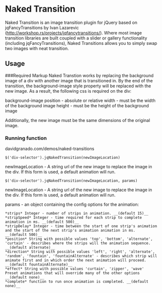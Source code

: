 # Naked Transition

Naked Transition is an image transition plugin for jQuery based on jqFancyTransitions by Ivan Lazarevic (http://workshop.rs/projects/jqfancytransitions/).  Where most image transition libraries are built coupled with a slider or gallery functionality (including jqFancyTransitions), Naked Transitions allows you to simply swap two images with neat transition.

## Usage

###Required Markup
Naked Transtion works by replacing the background image of a div with another image that is transitioned in.  By the end of the transition, the background-image style property will be replaced with the new image.  As a result, the following css is required on the div:

background-image
position - absolute or relative
width - must be the width of the background image
height - must be the height of the background image

Additionally, the new image must be the same dimensions of the original image.

### Running function

davidgranado.com/demos/naked-transitions

`$('div-selector').jqNakedTransition(newImageLocation)`

newImageLocation - A string url of the new image to replace the image in the div.  If this form is used, a default animation will run.

`$('div-selector').jqNakedTransition(newImageLocation, params)`

newImageLocation - A string url of the new image to replace the image in the div.  If this form is used, a default animation will run.

params - an object containing the config options for the animation:

	*strips* Integer - number of strips in animation. __(default 15)__
	*stripSpeed* Integer - time required for each strip to complete animation in ms. __(default 500)__
	*stripDelay* Integer - time between the start of one strip's animation and the start of the next strip's animation animation in ms. __(default 500)__
	*position* String with possible values 'top', 'bottom', 'alternate', 'curtain' - describes where the strips will the animation sequence. __(default alternate)__
	*direction* String with possible values 'left', 'right', 'alternate', 'random', 'fountain', 'fountainAlternate' - describes which strip will animate first and in which order the next animation will proceed. __(default fountainAlternate)__
	*effect* String with possible values 'curtain', 'zipper', 'wave' Preset animations that will override many of the other options __(default none)__
	*complete* function to run once animation is completed. __(default none)__
